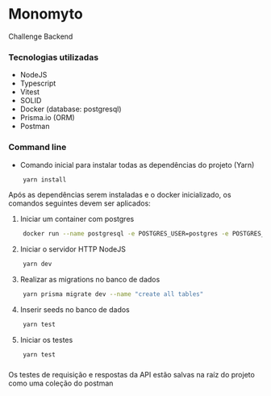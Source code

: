 # Monomyto
Challenge Backend

### Tecnologias utilizadas
- NodeJS
- Typescript
- Vitest
- SOLID
- Docker (database: postgresql)
- Prisma.io (ORM)
- Postman

### Command line
* Comando inicial para instalar todas as dependências do projeto (Yarn)
```sh
    yarn install
```
Após as dependências serem instaladas e o docker inicializado, os comandos seguintes devem ser aplicados:

1. Iniciar um container com postgres
```sh
    docker run --name postgresql -e POSTGRES_USER=postgres -e POSTGRES_PASSWORD=mypassword -p 5432:5432 -d postgres
```
2. Iniciar o servidor HTTP NodeJS
```sh
    yarn dev
```
3. Realizar as migrations no banco de dados
```sh
    yarn prisma migrate dev --name "create all tables"
```
4. Inserir seeds no banco de dados
```sh
    yarn test
```
5. Iniciar os testes
```sh
    yarn test
```

###
Os testes de requisição e respostas da API estão salvas na raíz do projeto como uma coleção do postman
